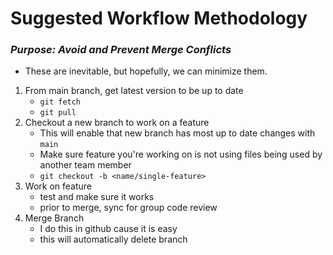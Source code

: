 # Suggested Workflow Methodology

### ***Purpose: Avoid and Prevent Merge Conflicts***
- These are inevitable, but hopefully, we can minimize them.

1. From main branch, get latest version to be up to date
    - `git fetch`
    - `git pull`
2. Checkout a new branch to work on a feature
    - This will enable that new branch has most up to date changes with `main`
    - Make sure feature you're working on is not using files being used by another team member
    - `git checkout -b <name/single-feature>`
3. Work on feature
    - test and make sure it works
    - prior to merge, sync for group code review
4. Merge Branch
    - I do this in github cause it is easy
    - this will automatically delete branch


